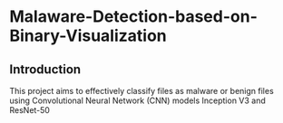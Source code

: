 # Malaware-Detection-based-on-Binary-Visualization

## Introduction
This project aims to effectively classify files as malware or benign files using Convolutional Neural Network (CNN) models Inception V3 and ResNet-50
